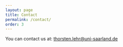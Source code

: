 ```yaml
---
layout: page
title: Contact
permalink: /contact/
order: 3
---
```


You can contact us at: [thorsten.lehr@uni-saarland.de](thorsten.lehr@uni-saarland.de)